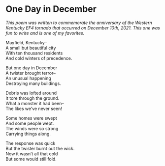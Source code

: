 # One Day in December

*This poem was written to commemorate the anniversary of the Western Kentucky EF4 tornado that occurred on December 10th, 2021. This one was fun to write and is one of my favorites.*

Mayfield, Kentucky–  
A small but beautiful city  
With ten thousand residents  
And cold winters of precedence. 

But one day in December  
A twister brought terror–  
An unusual happening  
Destroying many buildings.

Debris was lofted around  
It tore through the ground.  
What a monster it had been–  
The likes we’ve never seen!

Some homes were swept  
And some people wept.  
The winds were so strong  
Carrying things along.

The response was quick  
But the twister burnt out the wick.  
Now it wasn’t all that cold  
But some would still fold.
